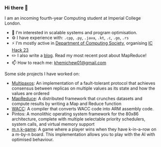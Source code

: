 ### Hi there 👋

I am an incoming fourth-year Computing student at Imperial College London. 

- 🤔 I'm interested in scalable systems and program optimisation.
- ⚙️ I have experience with: `.cpp`, `.py`, `.java`, `.kt`, `.c`, `.go`, `.rs`
- ⚡ I'm mostly active in [Department of Computing Society](https://docsoc.co.uk/), organising [IC Hack 23](https://ichack.org/)
- ✏️ I also write a [blog](https://www.doc.ic.ac.uk/~kjc20/). Read my most recent post about MapReduce!
- 📫 How to reach me: khemichew01@gmail.com

Some side projects I have worked on:
- [Multipaxos](https://github.com/khemichew/multipaxos): An implementation of a fault-tolerant protocol that achieves consensus
between replicas on multiple values as its state and how the values are ordered
- [MapReduce](https://github.com/khemichew/MapReduce): A distributed framework that crunches datasets and compute results
by writing a Map and Reduce function
- [WACC](https://github.com/khemichew/WACC-Compiler): A compiler that converts WACC code into ARM assembly code. 
- Pintos: A monolithic operating system framework for the 80x86 architecture, complete with multiple selectable priority 
schedulers, system calls, and virtual memory support
- [m,n,k-game](https://github.com/khemichew/RustCourse/tree/main/tictactoe): A game where a player wins when they have k-in-a-row
on a m-by-n board. This implementation allows you to play with the AI with optimised behaviour. 
